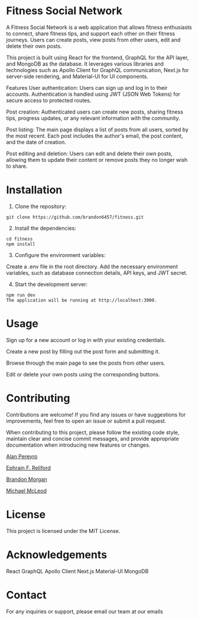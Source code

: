 # Fitness Social Network

A Fitness Social Network is a web application that allows fitness enthusiasts to connect, share fitness tips, and support each other on their fitness journeys. Users can create posts, view posts from other users, edit and delete their own posts.

This project is built using React for the frontend, GraphQL for the API layer, and MongoDB as the database. It leverages various libraries and technologies such as Apollo Client for GraphQL communication, Next.js for server-side rendering, and Material-UI for UI components.

Features
User authentication: Users can sign up and log in to their accounts. Authentication is handled using JWT (JSON Web Tokens) for secure access to protected routes.

Post creation: Authenticated users can create new posts, sharing fitness tips, progress updates, or any relevant information with the community.

Post listing: The main page displays a list of posts from all users, sorted by the most recent. Each post includes the author's email, the post content, and the date of creation.

Post editing and deletion: Users can edit and delete their own posts, allowing them to update their content or remove posts they no longer wish to share.

# Installation
1. Clone the repository:

```
git clone https://github.com/brandon6457/fitness.git
```

2. Install the dependencies:

```
cd fitness
npm install
```
3. Configure the environment variables:

Create a .env file in the root directory.
Add the necessary environment variables, such as database connection details, API keys, and JWT secret.

4. Start the development server:

```
npm run dev
The application will be running at http://localhost:3000.
```

# Usage

Sign up for a new account or log in with your existing credentials.

Create a new post by filling out the post form and submitting it.

Browse through the main page to see the posts from other users.

Edit or delete your own posts using the corresponding buttons.

# Contributing
Contributions are welcome! If you find any issues or have suggestions for improvements, feel free to open an issue or submit a pull request.

When contributing to this project, please follow the existing code style, maintain clear and concise commit messages, and provide appropriate documentation when introducing new features or changes.

[Alan Pereyro](https://github.com/APereyro)

[Ephrain F. Reliford](https://github.com/SurosRegime)

[Brandon Morgan](https://github.com/brandon6457)

[Michael McLeod](https://github.com/ChemicalModel)

# License

This project is licensed under the MIT License.

# Acknowledgements
React
GraphQL
Apollo Client
Next.js
Material-UI
MongoDB

# Contact
For any inquiries or support, please email our team at our emails  


